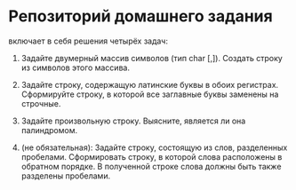 # Репозиторий домашнего задания 

включает в себя решения четырёх задач:

1. Задайте двумерный массив символов (тип char [,]). Создать строку из символов этого массива.

2. Задайте строку, содержащую латинские буквы в обоих регистрах. Сформируйте строку, в которой все заглавные буквы заменены на строчные.

3. Задайте произвольную строку. Выясните, является ли она палиндромом.

4. (не обязательная): Задайте строку, состоящую из слов, разделенных пробелами. Сформировать строку, в которой слова расположены в обратном порядке. В полученной строке слова должны быть также разделены пробелами.